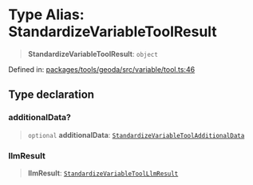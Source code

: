 # Type Alias: StandardizeVariableToolResult

> **StandardizeVariableToolResult**: `object`

Defined in: [packages/tools/geoda/src/variable/tool.ts:46](https://github.com/GeoDaCenter/openassistant/blob/0f7bf760e453a1735df9463dc799b04ee2f630fd/packages/tools/geoda/src/variable/tool.ts#L46)

## Type declaration

### additionalData?

> `optional` **additionalData**: [`StandardizeVariableToolAdditionalData`](StandardizeVariableToolAdditionalData.md)

### llmResult

> **llmResult**: [`StandardizeVariableToolLlmResult`](StandardizeVariableToolLlmResult.md)
